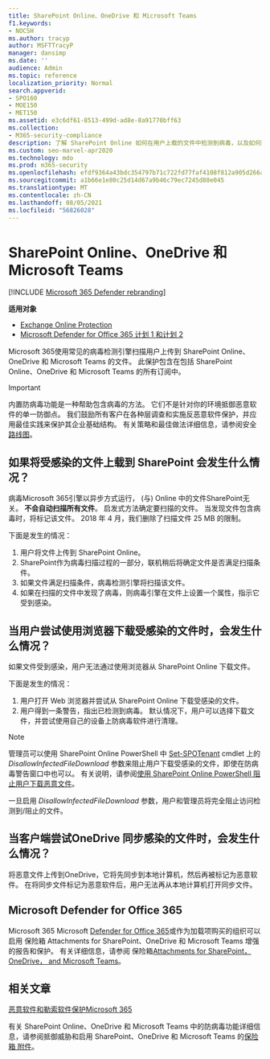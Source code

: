 ```yaml
---
title: SharePoint Online、OneDrive 和 Microsoft Teams
f1.keywords:
- NOCSH
ms.author: tracyp
author: MSFTTracyP
manager: dansimp
ms.date: ''
audience: Admin
ms.topic: reference
localization_priority: Normal
search.appverid:
- SPO160
- MOE150
- MET150
ms.assetid: e3c6df61-8513-499d-ad8e-8a91770bff63
ms.collection:
- M365-security-compliance
description: 了解 SharePoint Online 如何在用户上载的文件中检测到病毒，以及如何阻止用户下载或同步文件。
ms.custom: seo-marvel-apr2020
ms.technology: mdo
ms.prod: m365-security
ms.openlocfilehash: efdf9364a43bdc354797b71c722fd77faf4108f812a905d266aef5bd296194d6
ms.sourcegitcommit: a1b66e1e80c25d14d67a9b46c79ec7245d88e045
ms.translationtype: MT
ms.contentlocale: zh-CN
ms.lasthandoff: 08/05/2021
ms.locfileid: "56826028"
---
```

# <a name="built-in-virus-protection-in-sharepoint-online-onedrive-and-microsoft-teams"></a>SharePoint Online、OneDrive 和 Microsoft Teams

[!INCLUDE [Microsoft 365 Defender rebranding](../includes/microsoft-defender-for-office.md)]

**适用对象**
- [Exchange Online Protection](exchange-online-protection-overview.md)
- [Microsoft Defender for Office 365 计划 1 和计划 2](defender-for-office-365.md)

Microsoft 365使用常见的病毒检测引擎扫描用户上传到 SharePoint Online、OneDrive 和 Microsoft Teams 的文件。 此保护包含在包括 SharePoint Online、OneDrive 和 Microsoft Teams 的所有订阅中。

> [!IMPORTANT]
> 内置防病毒功能是一种帮助包含病毒的方法。 它们不是针对你的环境抵御恶意软件的单一防御点。 我们鼓励所有客户在各种层调查和实施反恶意软件保护，并应用最佳实践来保护其企业基础结构。 有关策略和最佳做法详细信息，请参阅安全 [路线图](security-roadmap.md)。

## <a name="what-happens-if-an-infected-file-is-uploaded-to-sharepoint-online"></a>如果将受感染的文件上载到 SharePoint 会发生什么情况？

病毒Microsoft 365引擎以异步方式运行， (与) Online 中的文件SharePoint无关。 **不会自动扫描所有文件**。 启发式方法确定要扫描的文件。 当发现文件包含病毒时，将标记该文件。 2018 年 4 月，我们删除了扫描文件 25 MB 的限制。

下面是发生的情况：

1. 用户将文件上传到 SharePoint Online。
2. SharePoint作为病毒扫描过程的一部分，联机稍后将确定文件是否满足扫描条件。
3. 如果文件满足扫描条件，病毒检测引擎将扫描该文件。
4. 如果在扫描的文件中发现了病毒，则病毒引擎在文件上设置一个属性，指示它受到感染。

## <a name="what-happens-when-a-user-tries-to-download-an-infected-file-by-using-the-browser"></a>当用户尝试使用浏览器下载受感染的文件时，会发生什么情况？

如果文件受到感染，用户无法通过使用浏览器从 SharePoint Online 下载文件。

下面是发生的情况：

1. 用户打开 Web 浏览器并尝试从 SharePoint Online 下载受感染的文件。
2. 用户得到一条警告，指出已检测到病毒。 默认情况下，用户可以选择下载文件，并尝试使用自己的设备上防病毒软件进行清理。

> [!NOTE]
>
> 管理员可以使用 SharePoint Online PowerShell 中 [Set-SPOTenant](/powershell/module/sharepoint-online/Set-SPOTenant) cmdlet 上的 *DisallowInfectedFileDownload* 参数来阻止用户下载受感染的文件，即使在防病毒警告窗口中也可以。 有关说明，请参阅[使用 SharePoint Online PowerShell 阻止用户下载恶意文件](turn-on-mdo-for-spo-odb-and-teams.md#step-2-recommended-use-sharepoint-online-powershell-to-prevent-users-from-downloading-malicious-files)。
>
> 一旦启用 *DisallowInfectedFileDownload* 参数，用户和管理员将完全阻止访问检测到/阻止的文件。

## <a name="what-happens-when-the-onedrive-sync-client-tries-to-sync-an-infected-file"></a>当客户端尝试OneDrive 同步感染的文件时，会发生什么情况？

将恶意文件上传到OneDrive，它将先同步到本地计算机，然后再被标记为恶意软件。 在将同步文件标记为恶意软件后，用户无法再从本地计算机打开同步文件。

## <a name="extended-capabilities-with-microsoft-defender-for-office-365"></a>Microsoft Defender for Office 365

Microsoft 365 Microsoft [Defender for Office 365](defender-for-office-365.md)或作为加载项购买的组织可以启用 保险箱 Attachments for SharePoint、OneDrive 和 Microsoft Teams 增强的报告和保护。 有关详细信息，请参阅 保险箱[Attachments for SharePoint， OneDrive， and Microsoft Teams](mdo-for-spo-odb-and-teams.md)。

## <a name="related-articles"></a>相关文章

[恶意软件和勒索软件保护Microsoft 365](/compliance/assurance/assurance-malware-and-ransomware-protection)

有关 SharePoint Online、OneDrive 和 Microsoft Teams 中的防病毒功能详细信息，请参阅抵御威胁和启用 SharePoint、OneDrive 和 Microsoft Teams 的[保险箱 附件](turn-on-mdo-for-spo-odb-and-teams.md)。 [](protect-against-threats.md)
